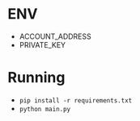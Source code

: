 # ENV
- ACCOUNT_ADDRESS
- PRIVATE_KEY

# Running
- `pip install -r requirements.txt`
- `python main.py`